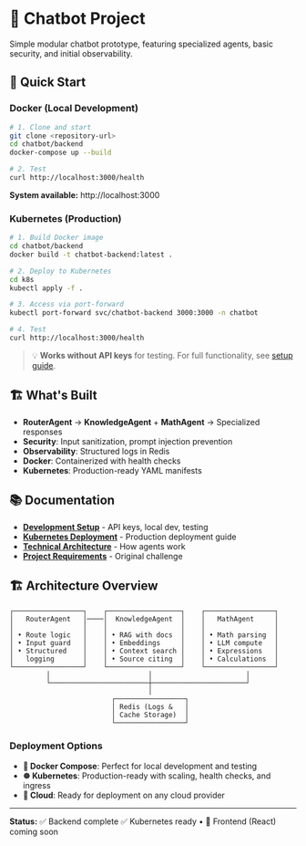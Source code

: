 # 🤖 Chatbot Project

Simple modular chatbot prototype, featuring specialized agents, basic security, and initial observability.

## 🚀 Quick Start

### Docker (Local Development)

```bash
# 1. Clone and start
git clone <repository-url>
cd chatbot/backend
docker-compose up --build

# 2. Test
curl http://localhost:3000/health
```

**System available:** http://localhost:3000

### Kubernetes (Production)

```bash
# 1. Build Docker image
cd chatbot/backend
docker build -t chatbot-backend:latest .

# 2. Deploy to Kubernetes
cd k8s
kubectl apply -f .

# 3. Access via port-forward
kubectl port-forward svc/chatbot-backend 3000:3000 -n chatbot

# 4. Test
curl http://localhost:3000/health
```

> 💡 **Works without API keys** for testing. For full functionality, see [setup guide](./backend/README.md).

## 🏗️ What's Built

- **RouterAgent** → **KnowledgeAgent** + **MathAgent** → Specialized responses
- **Security**: Input sanitization, prompt injection prevention  
- **Observability**: Structured logs in Redis
- **Docker**: Containerized with health checks
- **Kubernetes**: Production-ready YAML manifests

## 📚 Documentation

- **[Development Setup](./backend/README.md)** - API keys, local dev, testing
- **[Kubernetes Deployment](./backend/k8s/README.md)** - Production deployment guide
- **[Technical Architecture](./backend/docs/README.md)** - How agents work
- **[Project Requirements](./docs/challenge.md)** - Original challenge

## 🏗️ Architecture Overview

```
┌─────────────────┐    ┌──────────────────┐    ┌─────────────────┐
│   RouterAgent   │────│  KnowledgeAgent  │    │   MathAgent     │
│                 │    │                  │    │                 │
│ • Route logic   │    │ • RAG with docs  │    │ • Math parsing  │
│ • Input guard   │    │ • Embeddings     │    │ • LLM compute   │
│ • Structured    │    │ • Context search │    │ • Expressions   │
│   logging       │    │ • Source citing  │    │ • Calculations  │
└─────────────────┘    └──────────────────┘    └─────────────────┘
         │                        │                       │
         └────────────────────────┼───────────────────────┘
                                  │
                         ┌─────────────────┐
                         │ Redis (Logs &   │
                         │ Cache Storage)  │
                         └─────────────────┘
```

### Deployment Options

- **🐳 Docker Compose**: Perfect for local development and testing
- **☸️ Kubernetes**: Production-ready with scaling, health checks, and ingress
- **🚀 Cloud**: Ready for deployment on any cloud provider

---
**Status:** ✅ Backend complete ✅ Kubernetes ready • 🚧 Frontend (React) coming soon 
